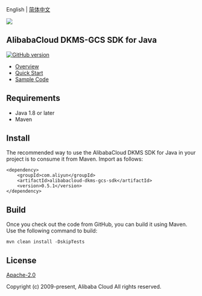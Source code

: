 English | [简体中文](README-CN.md)

![](https://aliyunsdk-pages.alicdn.com/icons/AlibabaCloud.svg)

## AlibabaCloud DKMS-GCS SDK for Java

[![GitHub version](https://badge.fury.io/gh/aliyun%2Falibabacloud-dkms-gcs-java-sdk.svg)](https://badge.fury.io/gh/aliyun%2Falibabacloud-dkms-gcs-java-sdk)

- [Overview](https://www.alibabacloud.com/help/key-management-service/latest/dedicated-kms-overview)
- [Quick Start](https://www.alibabacloud.com/help/key-management-service/latest/manage-dedicated-kms-instances)
- [Sample Code](/example)

## Requirements

- Java 1.8 or later
- Maven

## Install

The recommended way to use the AlibabaCloud DKMS SDK for Java in your project is to consume it from Maven. Import as follows:

```
<dependency>
    <groupId>com.aliyun</groupId>
    <artifactId>alibabacloud-dkms-gcs-sdk</artifactId>
    <version>0.5.1</version>
</dependency>
```

## Build

Once you check out the code from GitHub, you can build it using Maven. Use the following command to build:

```
mvn clean install -DskipTests
```

## License

[Apache-2.0](http://www.apache.org/licenses/LICENSE-2.0)

Copyright (c) 2009-present, Alibaba Cloud All rights reserved.
